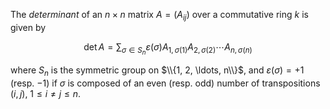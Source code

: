 The *determinant* of an $n\times n$ matrix $A=(A_{ij})$ over a commutative ring $k$ is given by

$$
\det A = \sum_{\sigma \in S_n} \varepsilon(\sigma) A_{1,\sigma(1)} A_{2,\sigma(2)} \cdots A_{n,\sigma(n)}
$$

where $S_n$ is the symmetric group on $\\{1, 2, \ldots, n\\}$, and $\varepsilon(\sigma) = + 1$ (resp. $-1$) if $\sigma$ is composed of an even (resp. odd) number of transpositions $(i, j)$, $1 \leq i \neq j \leq n$.
